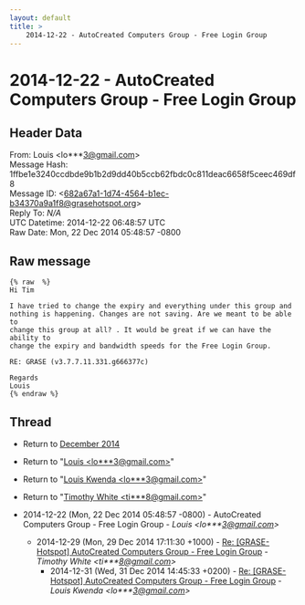 ```yaml
---
layout: default
title: >
    2014-12-22 - AutoCreated Computers Group - Free Login Group
---
```


# 2014-12-22 - AutoCreated Computers Group - Free Login Group

## Header Data

From: Louis \<lo***3@gmail.com\><br>
Message Hash: 1ffbe1e3240ccdbde9b1b2d9dd40b5ccb62fbdc0c811deac6658f5ceec469df8<br>
Message ID: \<682a67a1-1d74-4564-b1ec-b34370a9a1f8@grasehotspot.org\><br>
Reply To: _N/A_<br>
UTC Datetime: 2014-12-22 06:48:57 UTC<br>
Raw Date: Mon, 22 Dec 2014 05:48:57 -0800<br>

## Raw message

```
{% raw  %}
Hi Tim

I have tried to change the expiry and everything under this group and 
nothing is happening. Changes are not saving. Are we meant to be able to 
change this group at all? . It would be great if we can have the ability to 
change the expiry and bandwidth speeds for the Free Login Group. 

RE: GRASE (v3.7.7.11.331.g666377c)

Regards
Louis
{% endraw %}
```

## Thread

+ Return to [December 2014](/archive/2014/12)

+ Return to "[Louis <lo***3<span>@</span>gmail.com>](/authors/lo___3_at_gmail_com)"
+ Return to "[Louis Kwenda <lo***3<span>@</span>gmail.com>](/authors/lo___3_at_gmail_com)"
+ Return to "[Timothy White <ti***8<span>@</span>gmail.com>](/authors/ti___8_at_gmail_com)"

+ 2014-12-22 (Mon, 22 Dec 2014 05:48:57 -0800) - AutoCreated Computers Group - Free Login Group - _Louis \<lo***3@gmail.com\>_
  + 2014-12-29 (Mon, 29 Dec 2014 17:11:30 +1000) - [Re: [GRASE-Hotspot] AutoCreated Computers Group - Free Login Group](/archive/2014/12/a4a690e1ef042365fae70b0644a77ce17be84660d372250a09fba1d96601ea78) - _Timothy White \<ti***8@gmail.com\>_
    + 2014-12-31 (Wed, 31 Dec 2014 14:45:33 +0200) - [Re: [GRASE-Hotspot] AutoCreated Computers Group - Free Login Group](/archive/2014/12/511fecbeed5052b9b059c21219999214fbcca5126f06731de6134ab1c83a0fd0) - _Louis Kwenda \<lo***3@gmail.com\>_

